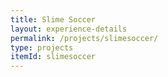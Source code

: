```yaml
---
title: Slime Soccer
layout: experience-details
permalink: /projects/slimesoccer/
type: projects
itemId: slimesoccer
---
```

